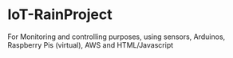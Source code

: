 # IoT-RainProject
For Monitoring and controlling purposes, using sensors, Arduinos, Raspberry Pis (virtual), AWS and HTML/Javascript
